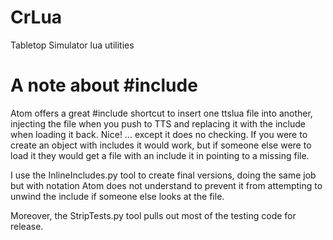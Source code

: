 # CrLua
Tabletop Simulator lua utilities

# A note about #include

Atom offers a great #include shortcut to insert one ttslua file into another,
injecting the file when you push to TTS and replacing it with the include when
loading it back.  Nice!  ... except it does no checking.  If you were to create
an object with includes it would work, but if someone else were to load it they
would get a file with an include it in pointing to a missing file.

I use the InlineIncludes.py tool to create final versions, doing the same job
but with notation Atom does not understand to prevent it from attempting to
unwind the include if someone else looks at the file.

Moreover, the StripTests.py tool pulls out most of the testing code for release.
